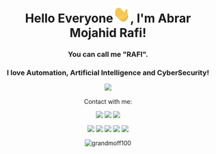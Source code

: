 <h1 align="center">Hello Everyone<img src="https://raw.githubusercontent.com/ABSphreak/ABSphreak/master/gifs/Hi.gif" width="40px" />, I'm Abrar Mojahid Rafi!</h1>
<h3 align="center">You can call me "RAFI".</h3>

<h3 align="center">I love Automation, Artificial Intelligence and CyberSecurity!</h3>


<p align="center">
    <img src="http://github-profile-summary-cards.vercel.app/api/cards/profile-details?username=AbrarMojahidRafi&theme=default"
</p>
  
<p align="center"> Contact with me: </p>

<p align="center">
  <a href="https://github.com/AbrarMojahidRafi">
  <img src="https://img.shields.io/badge/GitHub-100000?style=for-the-badge&logo=github&logoColor=white"></a>
  
<a href="https://twitter.com/rafi_mojahid">
  <img src="https://img.shields.io/badge/Twitter-1DA1F2?style=for-the-badge&logo=twitter&logoColor=white"></a>
  
<a href="mailto: rafi.cse.bracu@gmail.com">
  <img src="https://img.shields.io/badge/Gmail-D14836?style=for-the-badge&logo=gmail&logoColor=white"></a>


<p align="center">

<img src="https://img.shields.io/badge/Python-3776AB?style=for-the-badge&logo=python&logoColor=white">
<img src="https://img.shields.io/badge/Java-ED8B00?style=for-the-badge&logo=java&logoColor=white">
<img src="https://img.shields.io/badge/JavaScript-323330?style=for-the-badge&logo=javascript&logoColor=F7DF1E">
<img src="https://img.shields.io/badge/HTML5-E34F26?style=for-the-badge&logo=html5&logoColor=white">
<img src="https://img.shields.io/badge/CSS3-1572B6?style=for-the-badge&logo=css3&logoColor=white">

<p align="center">
  <img src="http://github-profile-summary-cards.vercel.app/api/cards/repos-per-language?username=AbrarMojahidRafi&theme=default" alt="grandmoff100" />
</p>
